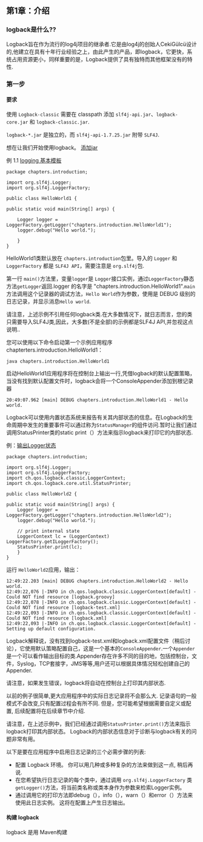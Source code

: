 ## 第1章：介绍

### logback是什么??
Logback旨在作为流行的log4j项目的继承者.它是由log4j的创始人CekiGülcü设计的,他建立在具有十年行业经验之上，由此产生的产品，即logback，它更快，系统占用资源更小，同样重要的是，Logback提供了具有独特而其他框架没有的特性.

### 第一步
#### 要求
使用 `Logback-classic` 需要在 classpath 添加 `slf4j-api.jar`、`logback-core.jar` 和 `logback-classic.jar`.

`logback-*.jar` 是独立的，而 `slf4j-api-1.7.25.jar` 附带 `SLF4J`.

想在让我们开始使用logback。
[添加jar](https://logback.qos.ch/setup.html)

例 1.1 [logging 基本模板](https://logback.qos.ch/xref/chapters/introduction/HelloWorld1.html)

    package chapters.introduction;

    import org.slf4j.Logger;
    import org.slf4j.LoggerFactory;

    public class HelloWorld1 {

    public static void main(String[] args) {

        Logger logger = LoggerFactory.getLogger("chapters.introduction.HelloWorld1");
        logger.debug("Hello world.");

        }
    }

HelloWorld1类默认放在 `chapters.introduction`包里。导入的 `Logger` 和 `LoggerFactory` 都是 `SLF4J API`，需要注意是 `org.slf4j`包.

第一行 `main()`方法里，变量`logger`是 `Logger`接口实例，通过`LoggerFactory`静态方法`getLogger`返回.logger 的名字是 "chapters.introduction.HelloWorld1".`main`方法调用这个记录器的调试方法，`Hello World`作为参数，使用是 DEBUG 级别的日志记录，并显示消息`Hello world`.

请注意，上述示例不引用任何logback类.在大多数情况下，就日志而言，您的类只需要导入SLF4J类,因此，大多数(不是全部)的示例都是SLF4J API,并忽视这点说明..

您可以使用以下命令启动第一个示例应用程序 chapterters.introduction.HelloWorld1：

    
    java chapters.introduction.HelloWorld1

启动HelloWorld1应用程序将在控制台上输出一行,凭借logback的默认配置策略，当没有找到默认配置文件时，logback会将一个ConsoleAppender添加到根记录器

    20:49:07.962 [main] DEBUG chapters.introduction.HelloWorld1 - Hello world.

Logback可以使用内置状态系统来报告有关其内部状态的信息。在Logback的生命周期中发生的重要事件可以通过称为`StatusManager`的组件访问.暂时让我们通过调用StatusPrinter类的static print（）方法来指示logback来打印它的内部状态.

例：[输出Logger状态](https://logback.qos.ch/xref/chapters/introduction/HelloWorld2.html)

    package chapters.introduction;

    import org.slf4j.Logger;
    import org.slf4j.LoggerFactory;
    import ch.qos.logback.classic.LoggerContext;
    import ch.qos.logback.core.util.StatusPrinter;

    public class HelloWorld2 {

    public static void main(String[] args) {
        Logger logger = LoggerFactory.getLogger("chapters.introduction.HelloWorld2");
        logger.debug("Hello world.");

        // print internal state
        LoggerContext lc = (LoggerContext) LoggerFactory.getILoggerFactory();
        StatusPrinter.print(lc);
        }
    }

运行 `HelloWorld2`应用，输出：

    12:49:22.203 [main] DEBUG chapters.introduction.HelloWorld2 - Hello world.
    12:49:22,076 |-INFO in ch.qos.logback.classic.LoggerContext[default] - Could NOT find resource [logback.groovy]
    12:49:22,078 |-INFO in ch.qos.logback.classic.LoggerContext[default] - Could NOT find resource [logback-test.xml]
    12:49:22,093 |-INFO in ch.qos.logback.classic.LoggerContext[default] - Could NOT find resource [logback.xml]
    12:49:22,093 |-INFO in ch.qos.logback.classic.LoggerContext[default] - Setting up default configuration.

Logback解释说，没有找到logback-test.xml和logback.xml配置文件（稍后讨论），它使用默认策略配置自己，这是一个基本的`ConsoleAppender`.一个`Appender`是一个可以看作输出目标的类.Appender存在许多不同的目的地，包括控制台，文件，Syslog，TCP套接字，JMS等等,用户还可以根据具体情况轻松创建自己的Appender.

请注意，如果发生错误，logback将自动在控制台上打印其内部状态.

以前的例子很简单,更大应用程序中的实际日志记录将不会那么大. 记录语句的一般模式不会改变,只有配置过程会有所不同. 但是，您可能希望根据需要自定义或配置, 后续配置将在后续章节中介绍.

请注意，在上述示例中，我们已经通过调用`StatusPrinter.print()`方法来指示logback打印其内部状态。 Logback的内部状态信息对于诊断与logback有关的问题非常有用。

以下是要在应用程序中启用日志记录的三个必需步骤的列表:
- 配置 Logback 环境。 你可以用几种或多种复杂的方法来做到这一点, 稍后再说.
- 在您希望执行日志记录的每个类中，通过调用 `org.slf4j.LoggerFactory` 类 `getLogger()`方法，将当前类名称或类本身作为参数来检索Logger实例。
- 通过调用它的打印方法即debug（），info（），warn（）和error（）方法来使用此日志实例。 这将在配置上产生日志输出。

#### 构建 logback
logback 是用 Maven构建